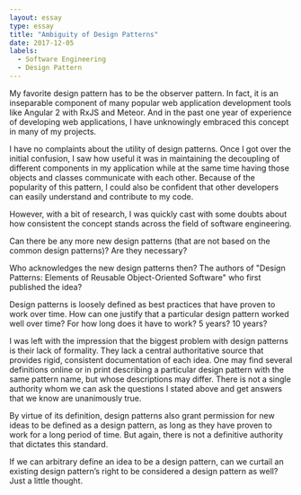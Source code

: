 ```yaml
---
layout: essay
type: essay
title: "Ambiguity of Design Patterns"
date: 2017-12-05
labels:
  - Software Engineering
  - Design Pattern
---
```


My favorite design pattern has to be the observer pattern. In fact, it is an inseparable component of many popular web application development tools like Angular 2 with RxJS and Meteor. And in the past one year of experience of developing web applications, I have unknowingly embraced this concept in many of my projects.

I have no complaints about the utility of design patterns. Once I got over the initial confusion, I saw how useful it was in maintaining the decoupling of different components in my application while at the same time having those objects and classes communicate with each other. Because of the popularity of this pattern, I could also be confident that other developers can easily understand and contribute to my code.

However, with a bit of research, I was quickly cast with some doubts about how consistent the concept stands across the field of software engineering.

Can there be any more new design patterns (that are not based on the common design patterns)? Are they necessary?

Who acknowledges the new design patterns then? The authors of "Design Patterns: Elements of Reusable Object-Oriented Software" who first published the idea?

Design patterns is loosely defined as best practices that have proven to work over time. How can one justify that a particular design pattern worked well over time? For how long does it have to work? 5 years? 10 years?

I was left with the impression that the biggest problem with design patterns is their lack of formality. They lack a central authoritative source that provides rigid, consistent documentation of each idea. One may find several definitions online or in print describing a particular design pattern with the same pattern name, but whose descriptions may differ. There is not a single authority whom we can ask the questions I stated above and get answers that we know are unanimously true.

By virtue of its definition, design patterns also grant permission for new ideas to be defined as a design pattern, as long as they have proven to work for a long period of time. But again, there is not a definitive authority that dictates this standard.

If we can arbitrary define an idea to be a design pattern, can we curtail an existing design pattern’s right to be considered a design pattern as well? Just a little thought.
